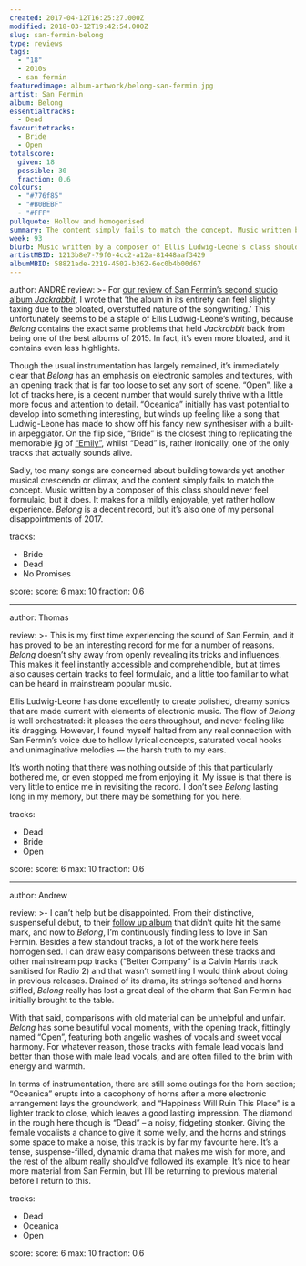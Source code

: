 ```yaml
---
created: 2017-04-12T16:25:27.000Z
modified: 2018-03-12T19:42:54.000Z
slug: san-fermin-belong
type: reviews
tags:
  - "18"
  - 2010s
  - san fermin
featuredimage: album-artwork/belong-san-fermin.jpg
artist: San Fermin
album: Belong
essentialtracks:
  - Dead
favouritetracks:
  - Bride
  - Open
totalscore:
  given: 18
  possible: 30
  fraction: 0.6
colours:
  - "#776f85"
  - "#B0BEBF"
  - "#FFF"
pullquote: Hollow and homogenised
summary: The content simply fails to match the concept. Music written by a composer of this class should never feel formulaic, but it does. It makes for a mildly enjoyable, yet rather hollow experience.
week: 93
blurb: Music written by a composer of Ellis Ludwig-Leone's class should never feel formulaic, but it does. It makes for a mildly enjoyable, yet rather hollow experience.
artistMBID: 1213b8e7-79f0-4cc2-a12a-81448aaf3429
albumMBID: 58821ade-2219-4502-b362-6ec0b4b00d67
---
```

author: ANDRÉ
review: >-
  For [our review of San Fermin’s second studio album *Jackrabbit*](reviews/san-fermin-jackrabbit/), I wrote that ‘the album in its entirety can feel slightly taxing due to the bloated, overstuffed nature of the songwriting.’ This unfortunately seems to be a staple of Ellis Ludwig-Leone’s writing, because *Belong* contains the exact same problems that held *Jackrabbit* back from being one of the best albums of 2015. In fact, it’s even more bloated, and it contains even less highlights. 
  
  Though the usual instrumentation has largely remained, it’s immediately clear that *Belong* has an emphasis on electronic samples and textures, with an opening track that is far too loose to set any sort of scene. “Open”, like a lot of tracks here, is a decent number that would surely thrive with a little more focus and attention to detail. “Oceanica” initially has vast potential to develop into something interesting, but winds up feeling like a song that Ludwig-Leone has made to show off his fancy new synthesiser with a built-in arpeggiator. On the flip side, “Bride” is the closest thing to replicating the memorable jig of [“Emily”](https://www.youtube.com/watch?v=z4rnD3628N4), whilst “Dead” is, rather ironically, one of the only tracks that actually sounds alive. 
  
  Sadly, too many songs are concerned about building towards yet another musical crescendo or climax, and the content simply fails to match the concept. Music written by a composer of this class should never feel formulaic, but it does. It makes for a mildly enjoyable, yet rather hollow experience. *Belong* is a decent record, but it’s also one of my personal disappointments of 2017.

tracks:
  - Bride
  - ­Dead
  - ­No Promises

score:
  score: 6
  max: 10
  fraction: 0.6

---
author: Thomas

review: >-
  This is my first time experiencing the sound of San Fermin, and it has proved to be an interesting record for me for a number of reasons. *Belong* doesn’t shy away from openly revealing its tricks and influences. This makes it feel instantly accessible and comprehendible, but at times also causes certain tracks to feel formulaic, and a little too familiar to what can be heard in mainstream popular music. 
  
  Ellis Ludwig-Leone has done excellently to create polished, dreamy sonics that are made current with elements of electronic music. The flow of *Belong* is well orchestrated: it pleases the ears throughout, and never feeling like it’s dragging. However, I found myself halted from any real connection with San Fermin’s voice due to hollow lyrical concepts, saturated vocal hooks and unimaginative melodies — the harsh truth to my ears. 
  
  It’s worth noting that there was nothing outside of this that particularly bothered me, or even stopped me from enjoying it. My issue is that there is very little to entice me in revisiting the record. I don’t see *Belong* lasting long in my memory, but there may be something for you here.

tracks:
  - Dead
  - ­Bride
  - ­Open

score:
  score: 6
  max: 10
  fraction: 0.6

---
author: Andrew

review: >-
  I can’t help but be disappointed. From their distinctive, suspenseful debut, to their [follow up album](<reviews/san-fermin-jackrabbit/>) that didn’t quite hit the same mark, and now to *Belong*, I’m continuously finding less to love in San Fermin. Besides a few standout tracks, a lot of the work here feels homogenised. I can draw easy comparisons between these tracks and other mainstream pop tracks (“Better Company” is a Calvin Harris track sanitised for Radio 2) and that wasn’t something I would think about doing in previous releases. Drained of its drama, its strings softened and horns stifled, *Belong* really has lost a great deal of the charm that San Fermin had initially brought to the table. 
  
  With that said, comparisons with old material can be unhelpful and unfair. *Belong* has some beautiful vocal moments, with the opening track, fittingly named “Open”, featuring both angelic washes of vocals and sweet vocal harmony. For whatever reason, those tracks with female lead vocals land better than those with male lead vocals, and are often filled to the brim with energy and warmth. 
  
  In terms of instrumentation, there are still some outings for the horn section; “Oceanica” erupts into a cacophony of horns after a more electronic arrangement lays the groundwork, and “Happiness Will Ruin This Place” is a lighter track to close, which leaves a good lasting impression. The diamond in the rough here though is “Dead” – a noisy, fidgeting stonker. Giving the female vocalists a chance to give it some welly, and the horns and strings some space to make a noise, this track is by far my favourite here. It’s a tense, suspense-filled, dynamic drama that makes me wish for more, and the rest of the album really should’ve followed its example. It’s nice to hear more material from San Fermin, but I’ll be returning to previous material before I return to this.

tracks:
  - Dead
  - ­Oceanica
  - ­Open
  
score:
  score: 6
  max: 10
  fraction: 0.6
